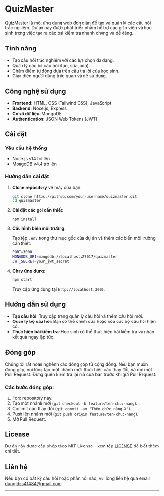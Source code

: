 # QuizMaster

QuizMaster là một ứng dụng web đơn giản để tạo và quản lý các câu hỏi trắc nghiệm. Dự án này được phát triển nhằm hỗ trợ các giáo viên và học sinh trong việc tạo ra các bài kiểm tra nhanh chóng và dễ dàng.

## Tính năng

- Tạo câu hỏi trắc nghiệm với các lựa chọn đa dạng.
- Quản lý các bộ câu hỏi (tạo, sửa, xóa).
- Chấm điểm tự động dựa trên câu trả lời của học sinh.
- Giao diện người dùng trực quan và dễ sử dụng.

## Công nghệ sử dụng

- **Frontend**: HTML, CSS (Tailwind CSS), JavaScript
- **Backend**: Node.js, Express
- **Cơ sở dữ liệu**: MongoDB
- **Authentication**: JSON Web Tokens (JWT)

## Cài đặt

### Yêu cầu hệ thống

- Node.js v14 trở lên
- MongoDB v4.4 trở lên

### Hướng dẫn cài đặt

1. **Clone repository** về máy của bạn:

    ```bash
    git clone https://github.com/your-username/quizmaster.git
    cd quizmaster
    ```

2. **Cài đặt các gói cần thiết**:

    ```bash
    npm install
    ```

3. **Cấu hình biến môi trường**:

    Tạo tệp `.env` trong thư mục gốc của dự án và thêm các biến môi trường cần thiết:

    ```bash
    PORT=3000
    MONGODB_URI=mongodb://localhost:27017/quizmaster
    JWT_SECRET=your_jwt_secret
    ```

4. **Chạy ứng dụng**:

    ```bash
    npm start
    ```

    Truy cập ứng dụng tại `http://localhost:3000`.

## Hướng dẫn sử dụng

- **Tạo câu hỏi**: Truy cập trang quản lý câu hỏi và thêm câu hỏi mới.
- **Quản lý bộ câu hỏi**: Bạn có thể chỉnh sửa hoặc xóa các bộ câu hỏi hiện có.
- **Thực hiện bài kiểm tra**: Học sinh có thể thực hiện bài kiểm tra và nhận kết quả ngay lập tức.

## Đóng góp

Chúng tôi rất hoan nghênh các đóng góp từ cộng đồng. Nếu bạn muốn đóng góp, vui lòng tạo một nhánh mới, thực hiện các thay đổi, và mở một Pull Request. Đừng quên kiểm tra lại mã của bạn trước khi gửi Pull Request.

### Các bước đóng góp:

1. Fork repository này.
2. Tạo một nhánh mới (`git checkout -b feature/ten-chuc-nang`).
3. Commit các thay đổi (`git commit -am 'Thêm chức năng X'`).
4. Push lên nhánh mới (`git push origin feature/ten-chuc-nang`).
5. Mở Pull Request.

## License

Dự án này được cấp phép theo MIT License - xem tệp [LICENSE](LICENSE) để biết thêm chi tiết.

## Liên hệ

Nếu bạn có bất kỳ câu hỏi hoặc phản hồi nào, vui lòng liên hệ qua email [dungldps41484@gmail.com](mailto:dungldps41484@gmail.com).

---

